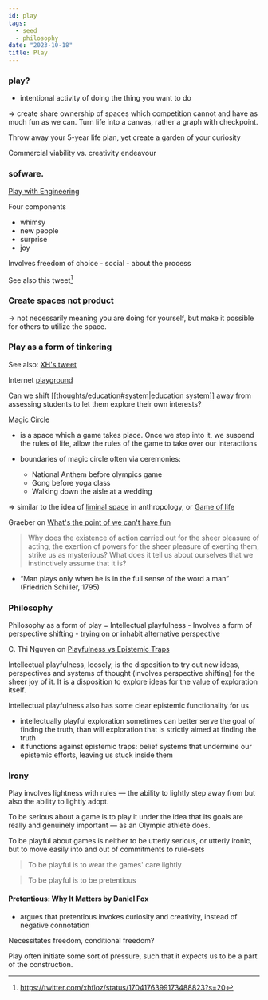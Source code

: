 ```yaml
---
id: play
tags:
  - seed
  - philosophy
date: "2023-10-18"
title: Play
---
```


### play?

- intentional activity of doing the thing you want to do

=> create share ownership of spaces which competition cannot and have as much fun as we can. Turn life into a canvas, rather a graph with checkpoint.

Throw away your 5-year life plan, yet create a garden of your curiosity

Commercial viability vs. creativity endeavour

### sofware.

[Play with Engineering](https://www.youtube.com/watch?v=6Ao8GS488hA&t=579s&ab_channel=StrangeLoopConference)

Four components

- whimsy
- new people
- surprise
- joy

Involves freedom of choice - social - about the process

See also this tweet[^1]

### Create spaces not product

-> not necessarily meaning you are doing for yourself, but make it possible for others to utilize the space.

### Play as a form of tinkering

See also: [XH's tweet](https://twitter.com/xhfloz/status/1704176399173488823)

Internet [playground](https://woolgather.sh/issue/2)

Can we shift [[thoughts/education#system|education system]] away from assessing students to let them explore their own interests?

[Magic Circle](https://subconscious.substack.com/p/magic-circles)

- is a space which a game takes place. Once we step into it, we suspend the rules of life, allow the rules of the game to take over our interactions

- boundaries of magic circle often via ceremonies:

  - National Anthem before olympics game
  - Gong before yoga class
  - Walking down the aisle at a wedding

=> similar to the idea of [liminal space](https://en.wikipedia.org/wiki/Liminality) in anthropology, or [Game of life](https://en.wikipedia.org/wiki/Conway%27s_Game_of_Life)

Graeber on [What's the point of we can't have fun](https://davidgraeber.org/articles/whats-the-point-if-we-cant-have-fun/)

> Why does the existence of action carried out for the sheer pleasure of acting, the exertion of powers for the sheer pleasure of exerting them, strike us as mysterious? What does it tell us about ourselves that we instinctively assume that it is?

- “Man plays only when he is in the full sense of the word a man” (Friedrich Schiller, 1795)

### Philosophy

Philosophy as a form of play = Intellectual playfulness - Involves a form of perspective shifting - trying on or inhabit alternative perspective

C. Thi Nguyen on [Playfulness vs Epistemic Traps](https://philpapers.org/archive/NGUPVE.pdf)

Intellectual playfulness, loosely, is the disposition to try out new ideas, perspectives and systems of thought (involves perspective shifting) for the sheer joy of it. It is a disposition to explore ideas for the value of exploration itself.

Intellectual playfulness also has some clear epistemic functionality for us

- intellectually playful exploration sometimes can better serve the goal of finding the truth, than will exploration that is strictly aimed at finding the truth
- it functions against epistemic traps: belief systems that undermine our epistemic efforts, leaving us stuck inside them

### Irony

Play involves lightness with rules — the ability to lightly step away from but also the ability to lightly adopt.

To be serious about a game is to play it under the idea that its goals are really and genuinely important — as an Olympic athlete does.

To be playful about games is neither to be utterly serious, or utterly ironic, but to move easily into and out of commitments to rule-sets

> To be playful is to wear the games' care lightly

> To be playful is to be pretentious

#### Pretentious: Why It Matters by Daniel Fox

- argues that pretentious invokes curiosity and creativity, instead of negative connotation

Necessitates freedom, conditional freedom?

Play often initiate some sort of pressure, such that it expects us to be a part of the construction.

[^1]: https://twitter.com/xhfloz/status/1704176399173488823?s=20
